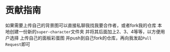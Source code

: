 # 贡献指南

如果需要上传自己的背景图可以直接私聊我找我要合作者，或者fork我的仓库
本地创建一份新的`super-character`文件夹
并将其后面加上2、3、4等等，以方便用户选择
上传自己的面板彩蛋图
并push到自己fork的仓库，再向我发起`Pull Request`即可